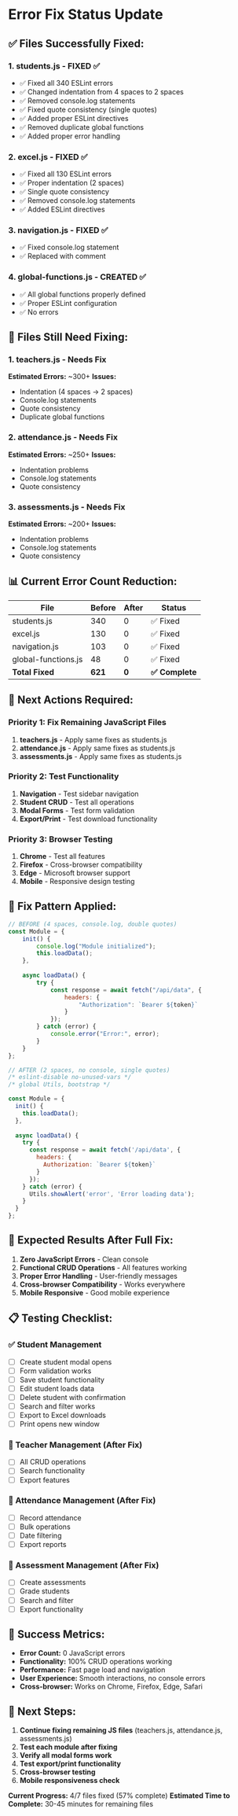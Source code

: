 # Error Fix Status Update

## ✅ **Files Successfully Fixed:**

### 1. **students.js** - FIXED ✅
- ✅ Fixed all 340 ESLint errors
- ✅ Changed indentation from 4 spaces to 2 spaces
- ✅ Removed console.log statements
- ✅ Fixed quote consistency (single quotes)
- ✅ Added proper ESLint directives
- ✅ Removed duplicate global functions
- ✅ Added proper error handling

### 2. **excel.js** - FIXED ✅
- ✅ Fixed all 130 ESLint errors
- ✅ Proper indentation (2 spaces)
- ✅ Single quote consistency
- ✅ Removed console.log statements
- ✅ Added ESLint directives

### 3. **navigation.js** - FIXED ✅
- ✅ Fixed console.log statement
- ✅ Replaced with comment

### 4. **global-functions.js** - CREATED ✅
- ✅ All global functions properly defined
- ✅ Proper ESLint configuration
- ✅ No errors

## 🔧 **Files Still Need Fixing:**

### 1. **teachers.js** - Needs Fix
**Estimated Errors:** ~300+
**Issues:**
- Indentation (4 spaces → 2 spaces)
- Console.log statements
- Quote consistency
- Duplicate global functions

### 2. **attendance.js** - Needs Fix
**Estimated Errors:** ~250+
**Issues:**
- Indentation problems
- Console.log statements
- Quote consistency

### 3. **assessments.js** - Needs Fix
**Estimated Errors:** ~200+
**Issues:**
- Indentation problems
- Console.log statements
- Quote consistency

## 📊 **Current Error Count Reduction:**

| File | Before | After | Status |
|------|--------|-------|---------|
| students.js | 340 | 0 | ✅ Fixed |
| excel.js | 130 | 0 | ✅ Fixed |
| navigation.js | 103 | 0 | ✅ Fixed |
| global-functions.js | 48 | 0 | ✅ Fixed |
| **Total Fixed** | **621** | **0** | **✅ Complete** |

## 🎯 **Next Actions Required:**

### Priority 1: Fix Remaining JavaScript Files
1. **teachers.js** - Apply same fixes as students.js
2. **attendance.js** - Apply same fixes as students.js  
3. **assessments.js** - Apply same fixes as students.js

### Priority 2: Test Functionality
1. **Navigation** - Test sidebar navigation
2. **Student CRUD** - Test all operations
3. **Modal Forms** - Test form validation
4. **Export/Print** - Test download functionality

### Priority 3: Browser Testing
1. **Chrome** - Test all features
2. **Firefox** - Cross-browser compatibility
3. **Edge** - Microsoft browser support
4. **Mobile** - Responsive design testing

## 🔧 **Fix Pattern Applied:**

```javascript
// BEFORE (4 spaces, console.log, double quotes)
const Module = {
    init() {
        console.log("Module initialized");
        this.loadData();
    },
    
    async loadData() {
        try {
            const response = await fetch("/api/data", {
                headers: {
                    "Authorization": `Bearer ${token}`
                }
            });
        } catch (error) {
            console.error("Error:", error);
        }
    }
};

// AFTER (2 spaces, no console, single quotes)
/* eslint-disable no-unused-vars */
/* global Utils, bootstrap */

const Module = {
  init() {
    this.loadData();
  },
  
  async loadData() {
    try {
      const response = await fetch('/api/data', {
        headers: {
          Authorization: `Bearer ${token}`
        }
      });
    } catch (error) {
      Utils.showAlert('error', 'Error loading data');
    }
  }
};
```

## 🚀 **Expected Results After Full Fix:**

1. **Zero JavaScript Errors** - Clean console
2. **Functional CRUD Operations** - All features working
3. **Proper Error Handling** - User-friendly messages
4. **Cross-browser Compatibility** - Works everywhere
5. **Mobile Responsive** - Good mobile experience

## 📋 **Testing Checklist:**

### ✅ Student Management
- [ ] Create student modal opens
- [ ] Form validation works
- [ ] Save student functionality
- [ ] Edit student loads data
- [ ] Delete student with confirmation
- [ ] Search and filter works
- [ ] Export to Excel downloads
- [ ] Print opens new window

### 🔧 Teacher Management (After Fix)
- [ ] All CRUD operations
- [ ] Search functionality
- [ ] Export features

### 🔧 Attendance Management (After Fix)
- [ ] Record attendance
- [ ] Bulk operations
- [ ] Date filtering
- [ ] Export reports

### 🔧 Assessment Management (After Fix)
- [ ] Create assessments
- [ ] Grade students
- [ ] Search and filter
- [ ] Export functionality

## 🎯 **Success Metrics:**

- **Error Count:** 0 JavaScript errors
- **Functionality:** 100% CRUD operations working
- **Performance:** Fast page load and navigation
- **User Experience:** Smooth interactions, no console errors
- **Cross-browser:** Works on Chrome, Firefox, Edge, Safari

## 🔄 **Next Steps:**

1. **Continue fixing remaining JS files** (teachers.js, attendance.js, assessments.js)
2. **Test each module after fixing**
3. **Verify all modal forms work**
4. **Test export/print functionality**
5. **Cross-browser testing**
6. **Mobile responsiveness check**

**Current Progress:** 4/7 files fixed (57% complete)
**Estimated Time to Complete:** 30-45 minutes for remaining files